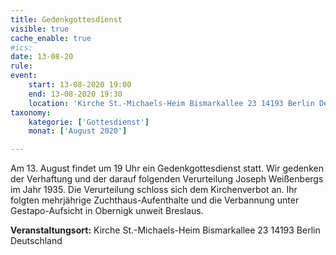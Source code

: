 ```yaml
---
title: Gedenkgottesdienst
visible: true
cache_enable: true
#ics: 
date: 13-08-20
rule: 
event:
	start: 13-08-2020 19:00
	end: 13-08-2020 19:30
	location: 'Kirche St.-Michaels-Heim Bismarkallee 23 14193 Berlin Deutschland'
taxonomy:
	kategorie: ['Gottesdienst']
	monat: ['August 2020']

---
```

Am 13. August findet um 19 Uhr ein Gedenkgottesdienst statt. Wir gedenken der Verhaftung und der darauf folgenden Verurteilung Joseph Weißenbergs im Jahr 1935. Die Verurteilung schloss sich dem Kirchenverbot an. Ihr folgten mehrjährige Zuchthaus-Aufenthalte und die Verbannung unter Gestapo-Aufsicht in Obernigk unweit Breslaus.



**Veranstaltungsort:** Kirche St.-Michaels-Heim
Bismarkallee 23
14193 Berlin
Deutschland

